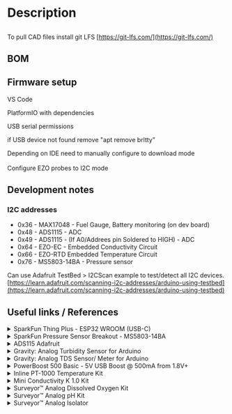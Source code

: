# Description

##

##

To pull CAD files install git LFS [https://git-lfs.com/](https://git-lfs.com/)

## BOM







## Firmware setup

VS Code

PlatformIO with dependencies

USB serial permissions

if USB device not found remove "apt remove brltty"

Depending on IDE need to manually configure to download mode \
\
Configure EZO probes to I2C mode

## Development notes

### I2C addresses

* 0x36 - MAX17048  - Fuel Gauge, Battery monitoring (on dev board)
* 0x48 - ADS1115  - ADC
* 0x49 - ADS1115 - (If A0/Addrees pin Soldered to HIGH) - ADC
* 0x64 - EZO-EC - Embedded Conductivity Circuit
* 0x66 - EZO-RTD Embedded Temperature Circuit
* 0x76 - MS5803-14BA - Pressure sensor



Can use Adafruit TestBed > I2CScan example to test/detect all I2C devices. [https://learn.adafruit.com/scanning-i2c-addresses/arduino-using-testbed](https://learn.adafruit.com/scanning-i2c-addresses/arduino-using-testbed)

## Useful links / References

<details>

<summary>SparkFun Thing Plus - ESP32 WROOM (USB-C)</summary>

* Sparkfun [https://www.sparkfun.com/products/20168](https://www.sparkfun.com/products/20168)
* Schematic [https://cdn.sparkfun.com/assets/5/9/7/4/1/SparkFun\_Thing\_Plus\_ESP32-WROOM\_C\_schematic2.pdf](https://cdn.sparkfun.com/assets/5/9/7/4/1/SparkFun\_Thing\_Plus\_ESP32-WROOM\_C\_schematic2.pdf)
* Graphical datasheet [https://cdn.sparkfun.com/assets/3/9/5/f/e/SparkFun\_Thing\_Plus\_ESP32\_WROOM\_C\_graphical\_datasheet2.pdf](https://cdn.sparkfun.com/assets/3/9/5/f/e/SparkFun\_Thing\_Plus\_ESP32\_WROOM\_C\_graphical\_datasheet2.pdf)
* GitHub Hardware repositore with firmware test for hardware features [https://github.com/sparkfun/SparkFun\_Thing\_Plus\_ESP32\_WROOM\_C](https://github.com/sparkfun/SparkFun\_Thing\_Plus\_ESP32\_WROOM\_C)

</details>

<details>

<summary>SparkFun Pressure Sensor Breakout - MS5803-14BA</summary>

* Sparkfun [https://www.sparkfun.com/products/12909](https://www.sparkfun.com/products/12909)
* Schematic - [https://cdn.sparkfun.com/datasheets/Sensors/Weather/MS5803-14BA\_Breakout\_v10.pdf](https://cdn.sparkfun.com/datasheets/Sensors/Weather/MS5803-14BA\_Breakout\_v10.pdf)
* Datasheet [https://cdn.sparkfun.com/datasheets/Sensors/Weather/ms5803\_14ba.pdf](https://cdn.sparkfun.com/datasheets/Sensors/Weather/ms5803\_14ba.pdf)

</details>

<details>

<summary>ADS115 Adafruit</summary>

* downloads [https://learn.adafruit.com/adafruit-4-channel-adc-breakouts/downloads](https://learn.adafruit.com/adafruit-4-channel-adc-breakouts/downloads)
* Pinouts [https://learn.adafruit.com/adafruit-4-channel-adc-breakouts/pinouts](https://learn.adafruit.com/adafruit-4-channel-adc-breakouts/pinouts)

</details>

<details>

<summary>Gravity: Analog Turbidity Sensor for Arduino</summary>

* DFRobot  [https://www.dfrobot.com/product-1394.html](https://www.dfrobot.com/product-1394.html)
* DFRobot wiki  [https://wiki.dfrobot.com/Turbidity\_sensor\_SKU\_\_SEN0189](https://wiki.dfrobot.com/Turbidity\_sensor\_SKU\_\_SEN0189)
* Sensor [https://dfimg.dfrobot.com/nobody/wiki/8e585d98aafe2bab22be39c5b68165c5.pdf](https://dfimg.dfrobot.com/nobody/wiki/8e585d98aafe2bab22be39c5b68165c5.pdf)
* Schematic [https://github.com/Arduinolibrary/DFRobot\_Turbidity\_sensor/blob/master/SEN0189%20Turbidity%20sensor%28V1.0%29%20schematic.pdf](https://github.com/Arduinolibrary/DFRobot\_Turbidity\_sensor/blob/master/SEN0189%20Turbidity%20sensor\(V1.0\)%20schematic.pdf)
* Probe [https://raw.githubusercontent.com/Arduinolibrary/DFRobot\_Turbidity\_sensor/master/Probe\_Dimension.png](https://raw.githubusercontent.com/Arduinolibrary/DFRobot\_Turbidity\_sensor/master/Probe\_Dimension.png)
* Adapter [https://raw.githubusercontent.com/Arduinolibrary/DFRobot\_Turbidity\_sensor/master/Adapter\_Dimension.png](https://raw.githubusercontent.com/Arduinolibrary/DFRobot\_Turbidity\_sensor/master/Adapter\_Dimension.png)

</details>

<details>

<summary>Gravity: Analog TDS Sensor/ Meter for Arduino</summary>

* DFRobot [https://www.dfrobot.com/product-1662.html](https://www.dfrobot.com/product-1662.html)
* DFRobot wiki [https://wiki.dfrobot.com/Gravity\_\_Analog\_TDS\_Sensor\_\_\_Meter\_For\_Arduino\_SKU\_\_SEN0244](https://wiki.dfrobot.com/Gravity\_\_Analog\_TDS\_Sensor\_\_\_Meter\_For\_Arduino\_SKU\_\_SEN0244)
* Schematic [https://raw.githubusercontent.com/Arduinolibrary/Gravity\_Analog\_TDS\_Sensor\_For\_Arduino/master/Analog%20TDS%20Sensor(V1.0)%20Schematic.pdf](https://raw.githubusercontent.com/Arduinolibrary/Gravity\_Analog\_TDS\_Sensor\_For\_Arduino/master/Analog%20TDS%20Sensor\(V1.0\)%20Schematic.pdf)
* Adapter layout [https://raw.githubusercontent.com/Arduinolibrary/Gravity\_Analog\_TDS\_Sensor\_For\_Arduino/master/Analog%20TDS%20Sensor(V1.0)%20Layout.pdf](https://raw.githubusercontent.com/Arduinolibrary/Gravity\_Analog\_TDS\_Sensor\_For\_Arduino/master/Analog%20TDS%20Sensor\(V1.0\)%20Layout.pdf)
* GitHub library [https://github.com/DFRobot/GravityTDS](https://github.com/DFRobot/GravityTDS)

</details>

<details>

<summary>PowerBoost 500 Basic - 5V USB Boost @ 500mA from 1.8V+</summary>

* Adafruit [https://www.adafruit.com/product/1903](https://www.adafruit.com/product/1903)
* Schematic [https://cdn-learn.adafruit.com/assets/assets/000/017/017/original/adafruit\_products\_tps61090.png?1401312193](https://cdn-learn.adafruit.com/assets/assets/000/017/017/original/adafruit\_products\_tps61090.png?1401312193)
* Datasheet [https://cdn-shop.adafruit.com/datasheets/tps61090.pdf](https://cdn-shop.adafruit.com/datasheets/tps61090.pdf)

</details>

<details>

<summary>Inline PT-1000 Temperature Kit</summary>

* AtlasScientific [https://atlas-scientific.com/kits/inline-temperature-kit/](https://atlas-scientific.com/kits/inline-temperature-kit/)
* EZO™ RTD Circuit Datasheet [https://files.atlas-scientific.com/EZO\_RTD\_Datasheet.pdf](https://files.atlas-scientific.com/EZO\_RTD\_Datasheet.pdf)
* PT-1000 Temperature Probe Datasheet [https://files.atlas-scientific.com/PT-1000-probe.pdf](https://files.atlas-scientific.com/PT-1000-probe.pdf)
* EZO™ Carrier Board Specsheet [https://files.atlas-scientific.com/EZO-carrier-board-non-isolated.pdf](https://files.atlas-scientific.com/EZO-carrier-board-non-isolated.pdf)
* Github I2C library [https://github.com/Atlas-Scientific/Ezo\_I2c\_lib](https://github.com/Atlas-Scientific/Ezo\_I2c\_lib)
* I2C Sample code [https://files.atlas-scientific.com/Ardunio-I2C-RTD-sample-code.pdf](https://files.atlas-scientific.com/Ardunio-I2C-RTD-sample-code.pdf)

</details>

<details>

<summary>Mini Conductivity K 1.0 Kit</summary>

* AtlasScientific [https://atlas-scientific.com/kits/mini-conductivity-k-1-0-kit/](https://atlas-scientific.com/kits/mini-conductivity-k-1-0-kit/)
* EZO™ Conductivity Circuit Datasheet [https://files.atlas-scientific.com/EC\_EZO\_Datasheet.pdf](https://files.atlas-scientific.com/EC\_EZO\_Datasheet.pdf)
* Mini Conductivity Probe K 1.0 Datasheet  [https://files.atlas-scientific.com/Mini\_EC\_K\_1.0\_probe.pdf](https://files.atlas-scientific.com/Mini\_EC\_K\_1.0\_probe.pdf)
* Electrically Isolated EZO™ Carrier Board Datasheet [https://files.atlas-scientific.com/electrically-isolated-ezo-carrier-board.pdf](https://files.atlas-scientific.com/electrically-isolated-ezo-carrier-board.pdf)
* EZO™ Conductivity Accuracy Graph [https://files.atlas-scientific.com/conductivity\_accuracy\_graph.pdf](https://files.atlas-scientific.com/conductivity\_accuracy\_graph.pdf)
* Wiring Diagram [https://files.atlas-scientific.com/ezo-ec-wiringdiagram.pdf](https://files.atlas-scientific.com/ezo-ec-wiringdiagram.pdf)
* How to properly cut your probe cable [https://files.atlas-scientific.com/how-to-properly-cut-probe-cables.pdf](https://files.atlas-scientific.com/how-to-properly-cut-probe-cables.pdf)
* I2C sample code [https://files.atlas-scientific.com/Ardunio-I2C-EC-sample-code.pdf](https://files.atlas-scientific.com/Ardunio-I2C-EC-sample-code.pdf)
* EZO I2C Library [https://github.com/Atlas-Scientific/Ezo\_I2c\_lib](https://github.com/Atlas-Scientific/Ezo\_I2c\_lib)
* I2C mode selection [https://www.instructables.com/UART-AND-I2C-MODE-SWITCHING-FOR-ATLAS-SCIENTIFIC-E/](https://www.instructables.com/UART-AND-I2C-MODE-SWITCHING-FOR-ATLAS-SCIENTIFIC-E/)

</details>

<details>

<summary>Surveyor™ Analog Dissolved Oxygen Kit</summary>

* AtlasScientific [https://atlas-scientific.com/kits/surveyor-analog-do-kit/](https://atlas-scientific.com/kits/surveyor-analog-do-kit/)
* Surveyor™ Analog D.O. Meter Datasheet [https://files.atlas-scientific.com/Surveyor-DO-datasheet.pdf](https://files.atlas-scientific.com/Surveyor-DO-datasheet.pdf)
* Mini Lab Grade Dissolved Oxygen Probe Datasheet [https://files.atlas-scientific.com/Mini\_DO\_probe.pdf](https://files.atlas-scientific.com/Mini\_DO\_probe.pdf)
* Dissolved Oxygen | Common Mistakes | Air Bubble [https://youtu.be/1I1Sk9pt47c](https://youtu.be/1I1Sk9pt47c)
* Dissolved Oxygen | Common Mistakes | Stagnant vs Moving Water [https://youtu.be/d9zkxkv55SE](https://youtu.be/d9zkxkv55SE)
* Dissolved Oxygen | Common Mistakes | Damaged Membrane [https://youtu.be/PiXnvrTnVjs](https://youtu.be/PiXnvrTnVjs)
* Dissolved Oxygen Calculator [https://atlas-scientific.com/dissolved-oxygen-calculator](https://atlas-scientific.com/dissolved-oxygen-calculator)
* Arduino Sample Code [https://files.atlas-scientific.com/surveyor-DO-ardunio-code.pdf](https://files.atlas-scientific.com/surveyor-DO-ardunio-code.pdf)

</details>

<details>

<summary>Surveyor™ Analog pH Kit</summary>

* AtlastScientific [https://atlas-scientific.com/kits/surveyor-analog-ph-kit/](https://atlas-scientific.com/kits/surveyor-analog-ph-kit/)
* Surveyor™ Analog pH Sensor / Meter Datasheet [https://files.atlas-scientific.com/Surveyor-pH-datasheet.pdf](https://files.atlas-scientific.com/Surveyor-pH-datasheet.pdf)
* Consumer Grade pH Probe Datasheet [https://files.atlas-scientific.com/consumer-grade-pH-probe.pdf](https://files.atlas-scientific.com/consumer-grade-pH-probe.pdf)
* pH Temperature Compensation Calculator [https://atlas-scientific.com/ph-temperature-calculator/](https://atlas-scientific.com/ph-temperature-calculator/)
* Arduino Sample Code [https://files.atlas-scientific.com/surveyor-pH-ardunio-code.pdf](https://files.atlas-scientific.com/surveyor-pH-ardunio-code.pdf)
*

</details>

<details>

<summary>Surveyor™ Analog Isolator</summary>

* AtlasScientific [https://atlas-scientific.com/carrier-boards/surveyor-analog-isolator/](https://atlas-scientific.com/carrier-boards/surveyor-analog-isolator/)
* Surveyor™ Analog Isolator Datasheet [https://files.atlas-scientific.com/Surveyor\_analog\_isolator\_datasheet.pdf](https://files.atlas-scientific.com/Surveyor\_analog\_isolator\_datasheet.pdf)
* Arduino Sample Code [https://files.atlas-scientific.com/atlas\_surveyor.zip](https://files.atlas-scientific.com/atlas\_surveyor.zip)
* Surveyor™ Analog Isolator 3D model (\*step) [https://files.atlas-scientific.com/ISO-Gravity.zip](https://files.atlas-scientific.com/ISO-Gravity.zip)

</details>
